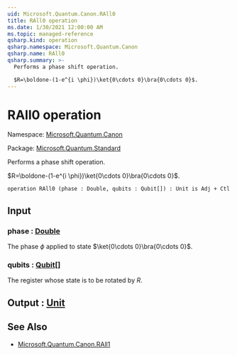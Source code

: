 ```yaml
---
uid: Microsoft.Quantum.Canon.RAll0
title: RAll0 operation
ms.date: 1/30/2021 12:00:00 AM
ms.topic: managed-reference
qsharp.kind: operation
qsharp.namespace: Microsoft.Quantum.Canon
qsharp.name: RAll0
qsharp.summary: >-
  Performs a phase shift operation.

  $R=\boldone-(1-e^{i \phi})\ket{0\cdots 0}\bra{0\cdots 0}$.
---
```


# RAll0 operation

Namespace: [Microsoft.Quantum.Canon](xref:Microsoft.Quantum.Canon)

Package: [Microsoft.Quantum.Standard](https://nuget.org/packages/Microsoft.Quantum.Standard)


Performs a phase shift operation.$R=\boldone-(1-e^{i \phi})\ket{0\cdots 0}\bra{0\cdots 0}$.

```qsharp
operation RAll0 (phase : Double, qubits : Qubit[]) : Unit is Adj + Ctl
```


## Input

### phase : [Double](xref:microsoft.quantum.lang-ref.double)

The phase $\phi$ applied to state $\ket{0\cdots 0}\bra{0\cdots 0}$.


### qubits : [Qubit](xref:microsoft.quantum.lang-ref.qubit)[]

The register whose state is to be rotated by $R$.



## Output : [Unit](xref:microsoft.quantum.lang-ref.unit)



## See Also

- [Microsoft.Quantum.Canon.RAll1](xref:Microsoft.Quantum.Canon.RAll1)